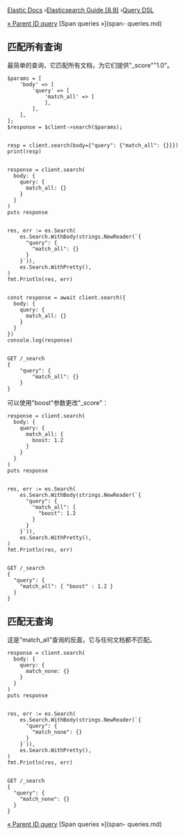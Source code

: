 

[Elastic Docs](/guide/) ›[Elasticsearch Guide [8.9]](index.md) ›[Query
DSL](query-dsl.md)

[« Parent ID query](query-dsl-parent-id-query.md) [Span queries »](span-
queries.md)

## 匹配所有查询

最简单的查询，它匹配所有文档，为它们提供"_score""1.0"。

    
    
    $params = [
        'body' => [
            'query' => [
                'match_all' => [
                ],
            ],
        ],
    ];
    $response = $client->search($params);
    
    
    resp = client.search(body={"query": {"match_all": {}}})
    print(resp)
    
    
    response = client.search(
      body: {
        query: {
          match_all: {}
        }
      }
    )
    puts response
    
    
    res, err := es.Search(
    	es.Search.WithBody(strings.NewReader(`{
    	  "query": {
    	    "match_all": {}
    	  }
    	}`)),
    	es.Search.WithPretty(),
    )
    fmt.Println(res, err)
    
    
    const response = await client.search({
      body: {
        query: {
          match_all: {}
        }
      }
    })
    console.log(response)
    
    
    GET /_search
    {
        "query": {
            "match_all": {}
        }
    }

可以使用"boost"参数更改"_score"：

    
    
    response = client.search(
      body: {
        query: {
          match_all: {
            boost: 1.2
          }
        }
      }
    )
    puts response
    
    
    res, err := es.Search(
    	es.Search.WithBody(strings.NewReader(`{
    	  "query": {
    	    "match_all": {
    	      "boost": 1.2
    	    }
    	  }
    	}`)),
    	es.Search.WithPretty(),
    )
    fmt.Println(res, err)
    
    
    GET /_search
    {
      "query": {
        "match_all": { "boost" : 1.2 }
      }
    }

## 匹配无查询

这是"match_all"查询的反面，它与任何文档都不匹配。

    
    
    response = client.search(
      body: {
        query: {
          match_none: {}
        }
      }
    )
    puts response
    
    
    res, err := es.Search(
    	es.Search.WithBody(strings.NewReader(`{
    	  "query": {
    	    "match_none": {}
    	  }
    	}`)),
    	es.Search.WithPretty(),
    )
    fmt.Println(res, err)
    
    
    GET /_search
    {
      "query": {
        "match_none": {}
      }
    }

[« Parent ID query](query-dsl-parent-id-query.md) [Span queries »](span-
queries.md)
